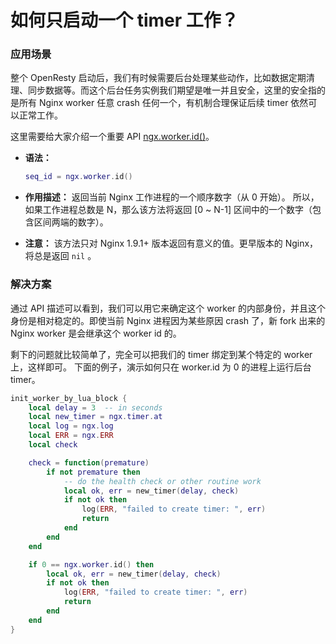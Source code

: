 # 如何只启动一个 timer 工作？

### 应用场景

整个 OpenResty 启动后，我们有时候需要后台处理某些动作，比如数据定期清理、同步数据等。而这个后台任务实例我们期望是唯一并且安全，这里的安全指的是所有 Nginx worker 任意 crash 任何一个，有机制合理保证后续 timer 依然可以正常工作。

这里需要给大家介绍一个重要 API [ngx.worker.id()](https://github.com/iresty/nginx-lua-module-zh-wiki#ngxworkerid)。

- **语法：**
    ```lua
    seq_id = ngx.worker.id()
    ```
- **作用描述：**
    返回当前 Nginx 工作进程的一个顺序数字（从 0 开始）。
    所以，如果工作进程总数是 N，那么该方法将返回 [0 ~ N-1] 区间中的一个数字（包含区间两端的数字）。

- **注意：** 该方法只对 Nginx 1.9.1+ 版本返回有意义的值。更早版本的 Nginx，将总是返回 `nil` 。

### 解决方案

通过 API 描述可以看到，我们可以用它来确定这个 worker 的内部身份，并且这个身份是相对稳定的。即使当前 Nginx 进程因为某些原因 crash 了，新 fork 出来的 Nginx worker 是会继承这个 worker id 的。

剩下的问题就比较简单了，完全可以把我们的 timer 绑定到某个特定的 worker 上，这样即可。
下面的例子，演示如何只在 worker.id 为 0 的进程上运行后台 timer。

```lua
init_worker_by_lua_block {
    local delay = 3  -- in seconds
    local new_timer = ngx.timer.at
    local log = ngx.log
    local ERR = ngx.ERR
    local check

    check = function(premature)
        if not premature then
            -- do the health check or other routine work
            local ok, err = new_timer(delay, check)
            if not ok then
                log(ERR, "failed to create timer: ", err)
                return
            end
        end
    end

    if 0 == ngx.worker.id() then
        local ok, err = new_timer(delay, check)
        if not ok then
            log(ERR, "failed to create timer: ", err)
            return
        end
    end
}
```

